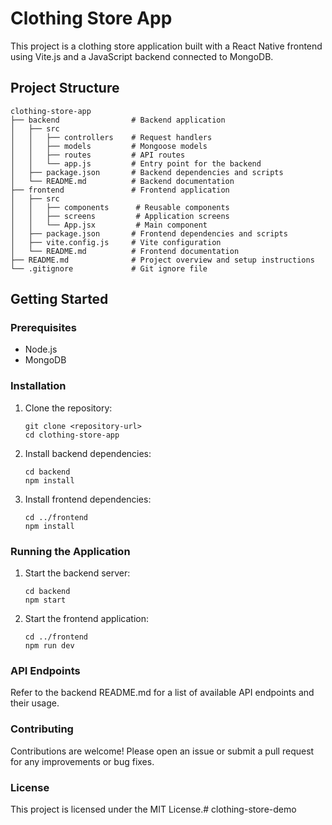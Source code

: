 # Clothing Store App

This project is a clothing store application built with a React Native frontend using Vite.js and a JavaScript backend connected to MongoDB. 

## Project Structure

```
clothing-store-app
├── backend                # Backend application
│   ├── src
│   │   ├── controllers    # Request handlers
│   │   ├── models         # Mongoose models
│   │   ├── routes         # API routes
│   │   └── app.js         # Entry point for the backend
│   ├── package.json       # Backend dependencies and scripts
│   └── README.md          # Backend documentation
├── frontend               # Frontend application
│   ├── src
│   │   ├── components      # Reusable components
│   │   ├── screens         # Application screens
│   │   └── App.jsx         # Main component
│   ├── package.json       # Frontend dependencies and scripts
│   ├── vite.config.js     # Vite configuration
│   └── README.md          # Frontend documentation
├── README.md              # Project overview and setup instructions
└── .gitignore             # Git ignore file
```

## Getting Started

### Prerequisites

- Node.js
- MongoDB

### Installation

1. Clone the repository:
   ```
   git clone <repository-url>
   cd clothing-store-app
   ```

2. Install backend dependencies:
   ```
   cd backend
   npm install
   ```

3. Install frontend dependencies:
   ```
   cd ../frontend
   npm install
   ```

### Running the Application

1. Start the backend server:
   ```
   cd backend
   npm start
   ```

2. Start the frontend application:
   ```
   cd ../frontend
   npm run dev
   ```

### API Endpoints

Refer to the backend README.md for a list of available API endpoints and their usage.

### Contributing

Contributions are welcome! Please open an issue or submit a pull request for any improvements or bug fixes.

### License

This project is licensed under the MIT License.#   c l o t h i n g - s t o r e - d e m o  
 